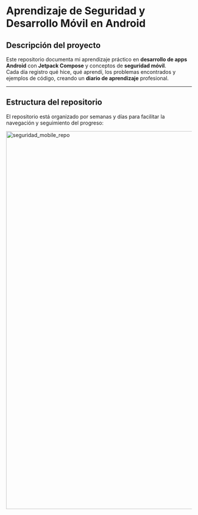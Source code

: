 # Aprendizaje de Seguridad y Desarrollo Móvil en Android

## Descripción del proyecto
Este repositorio documenta mi aprendizaje práctico en **desarrollo de apps Android** con **Jetpack Compose** y conceptos de **seguridad móvil**.  
Cada día registro qué hice, qué aprendí, los problemas encontrados y ejemplos de código, creando un **diario de aprendizaje** profesional.

---

## Estructura del repositorio
El repositorio está organizado por semanas y días para facilitar la navegación y seguimiento del progreso:


<img width="1536" height="1024" alt="seguridad_mobile_repo" src="https://github.com/user-attachments/assets/c38fe6c6-7c14-49f5-99e1-82621cc24ea7" />
